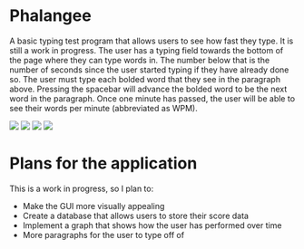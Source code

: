 # Phalangee
A basic typing test program that allows users to see how fast they type. It is still a work in progress. The user has a typing field towards the bottom of the page where they can type words in. The number below
that is the number of seconds since the user started typing if they have already done so. The user must type each bolded word that they see in the paragraph above. Pressing the 
spacebar will advance the bolded word to be the next word in the paragraph. Once one minute has passed, the user will be able to see their words per minute (abbreviated as WPM). 

<img src="resources/pictures/CreateAccountScreen.png">
<img src="resources/pictures/GameModesScreen.png">
<img src="resources/pictures/LoginScreen.png">
<img src="resources/pictures/MainGameScreen.png">

<h1> Plans for the application </h1>
This is a work in progress, so I plan to:
<ul>
  <li> Make the GUI more visually appealing </li>
  <li> Create a database that allows users to store their score data </li>
  <li> Implement a graph that shows how the user has performed over time </li>
  <li> More paragraphs for the user to type off of </li>
</ul>

